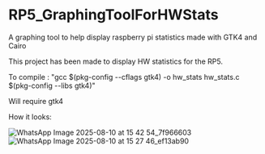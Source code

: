 # RP5_GraphingToolForHWStats
A graphing tool to help display raspberry pi statistics made with GTK4 and Cairo

This project has been made to display HW statistics for the RP5.

To compile : "gcc $(pkg-config --cflags gtk4) -o hw_stats hw_stats.c $(pkg-config --libs gtk4)"

Will require gtk4

How it looks: 

![WhatsApp Image 2025-08-10 at 15 42 54_7f966603](https://github.com/user-attachments/assets/0463b4de-1c94-497c-87a9-8706bcd84046)
![WhatsApp Image 2025-08-10 at 15 27 46_ef13ab90](https://github.com/user-attachments/assets/27c23a6a-a039-4c46-8989-7e1fc898a454)
